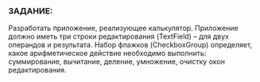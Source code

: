 ### ЗАДАНИЕ:

Разработать приложение, реализующее калькулятор.
Приложение должно иметь три строки редактирования (TextField) – для двух операндов и результата.
Набор флажков (CheckboxGroup) определяет, какое арифметическое действие необходимо выполнить:
суммирование, вычитание, деление, умножение, очистку окон редактирования.